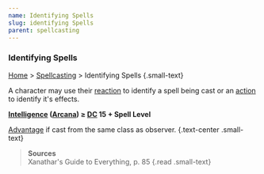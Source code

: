```yaml
---
name: Identifying Spells
slug: identifying Spells
parent: spellcasting
---
```

### Identifying Spells
[Home](dm-operations-center) > [Spellcasting](spellcasting) > Identifying Spells {.small-text}

A character may use their [reaction](reaction) to identify a spell being cast or an [action](action) to identify it's effects.

**[Intelligence](intelligence) ([Arcana](arcana)) ≥ [DC](difficulty-class) 15 + Spell Level**

[Advantage](advantage-and-disadvantage) if cast from the same class as observer. {.text-center .small-text}

> **Sources** <br/>
> Xanathar's Guide to Everything, p. 85
{.read .small-text}
